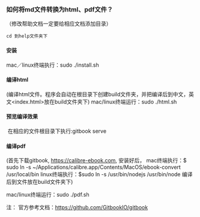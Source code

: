 ### 如何将md文件转换为html、pdf文件？
（修改帮助文档一定要给相应文档添加目录）
 ```
 cd 到help文件夹下

 ```

#### 安装     

mac／linux终端执行：sudo ./install.sh

#### 编译html  
(编译html文件。程序会自动在根目录下创建build文件夹，并把编译后到中文，英文<index.html>放在build文件夹下)
mac/linux终端运行：sudo ./html.sh

#### 预览编译效果
  在相应的文件根目录下执行:gitbook serve
#### 编译pdf
(首先下载gitbook,  https://calibre-ebook.com, 安装好后，
  mac终端执行：$ sudo ln -s ~/Applications/calibre.app/Contents/MacOS/ebook-convert /usr/local/bin
  linux终端执行：$sudo ln -s /usr/bin/nodejs /usr/bin/node
  编译后到文件放在build文件夹下)


mac/linux终端运行：sudo ./pdf.sh



注：
官方参考文档：https://github.com/GitbookIO/gitbook
